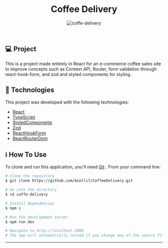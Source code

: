 <h1 align="center">
  Coffee Delivery
</h1>



<p align="center">
  <img alt="coffe-delivery" src="https://user-images.githubusercontent.com/56506919/219960287-d0612632-6063-4624-8592-6c79acfa1701.png">
</p>

<br/>

## 💻 Project

This is a project made entirely in React for an e-commerce coffee sales site to improve concepts such as Context API, Router, form validation through react-hook-form, and zod and styled components for styling.

## 🚀 Technologies

This project was developed with the following technologies:

- [React](https://reactjs.org)
- [TypeScript](https://www.typescriptlang.org/)
- [StyledComponents](https://www.styled-components.com/)
- [Zod](https://zod.dev/)
- [ReactHookForm](https://react-hook-form.com/)
- [ReactRouterDom](https://reactrouter.com/)

## ℹ️ How To Use

To clone and run this application, you'll need [Git](https://git-scm.com) . From your command line:

```bash
# Clone the repository
$ git clone https://github.com/biellil/CoffeeDelivery.git

# Go into the directory
$ cd coffe-delivery

# Install dependencies
$ npm i

# Run the development server
$ npm run dev

# Navigate to http://localhost:3000
# The app will automatically reload if you change any of the source files.
```

---
